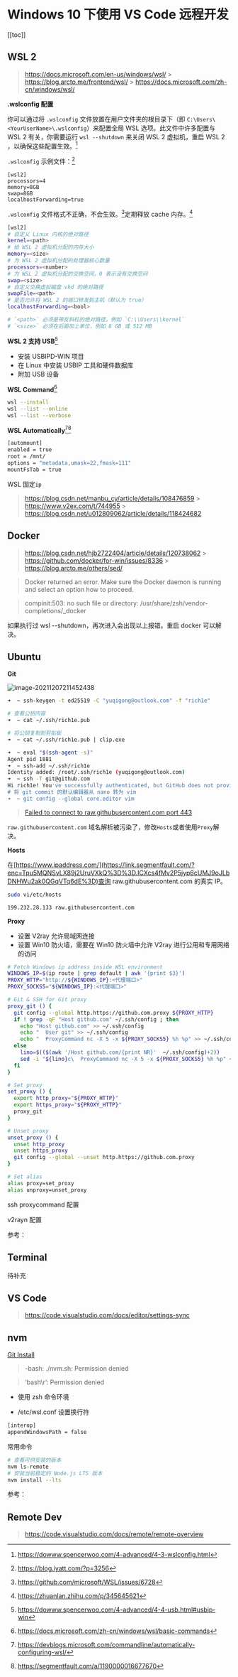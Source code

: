 # Windows 10 下使用 VS Code 远程开发

[[toc]]

## WSL 2

> https://docs.microsoft.com/en-us/windows/wsl/ > https://blog.arcto.me/frontend/wsl/ > https://docs.microsoft.com/zh-cn/windows/wsl/

**.wslconfig 配置**

你可以通过将 `.wslconfig` 文件放置在用户文件夹的根目录下（即 `C:\Users\<YourUserName>\.wslconfig`）来配置全局 WSL 选项。此文件中许多配置与 WSL 2 有关，你需要运行 `wsl --shutdown` 来关闭 WSL 2 虚拟机，重启 WSL 2 ，以确保这些配置生效。[^1]

`.wslconfig` 示例文件：[^2]

```shell
[wsl2]
processors=4
memory=8GB
swap=8GB
localhostForwarding=true
```

`.wslconfig` 文件格式不正确，不会生效。[^3]定期释放 cache 内存。[^4]

```bash
[wsl2]
# 自定义 Linux 内核的绝对路径
kernel=<path>
# 给 WSL 2 虚拟机分配的内存大小
memory=<size>
# 为 WSL 2 虚拟机分配的处理器核心数量
processors=<number>
# 为 WSL 2 虚拟机分配的交换空间，0 表示没有交换空间
swap=<size>
# 自定义交换虚拟磁盘 vhd 的绝对路径
swapFile=<path>
# 是否允许将 WSL 2 的端口转发到主机（默认为 true）
localhostForwarding=<bool>

# `<path>` 必须是带反斜杠的绝对路径，例如 `C:\\Users\\kernel`
# `<size>` 必须在后面加上单位，例如 8 GB 或 512 MB
```

**WSL 2 支持 USB**[^5]

- 安装 USBIPD-WIN 项目
- 在 Linux 中安装 USBIP 工具和硬件数据库
- 附加 USB 设备

**WSL Command**[^6]

```bash
wsl --install
wsl --list --online
wsl --list --verbose
```

**WSL Automatically**[^7][^8]

```bash
[automount]
enabled = true
root = /mnt/
options = "metadata,umask=22,fmask=111"
mountFsTab = true
```

WSL 固定`ip`

> https://blog.csdn.net/manbu_cy/article/details/108476859 > https://www.v2ex.com/t/744955 > https://blog.csdn.net/u012809062/article/details/118424682

## Docker

> https://blog.csdn.net/hjb2722404/article/details/120738062 > https://github.com/docker/for-win/issues/8336 > https://blog.arcto.me/others/sed/

> Docker returned an error. Make sure the Docker daemon is running and select an option how to proceed.

> compinit:503: no such file or directory: /usr/share/zsh/vendor-completions/\_docker

如果执行过 wsl --shutdown，再次进入会出现以上报错。重启 docker 可以解决。

## Ubuntu

**Git**

![image-20211207211452438](@images\workspace\image-20220426230425183.png)

```bash
➜  ~ ssh-keygen -t ed25519 -C "yuqigong@outlook.com" -f "rich1e"

# 查看公钥内容
➜  ~ cat ~/.ssh/rich1e.pub

# 将公钥复制到剪贴板
➜  ~ cat ~/.ssh/rich1e.pub | clip.exe

➜  ~ eval "$(ssh-agent -s)"
Agent pid 1881
➜  ~ ssh-add ~/.ssh/rich1e
Identity added: /root/.ssh/rich1e (yuqigong@outlook.com)
➜  ~ ssh -T git@github.com
Hi rich1e! You've successfully authenticated, but GitHub does not provide shell access.
# 将 git commit 的默认编辑器从 nano 转为 vim
➜  ~ git config --global core.editor vim
```

> [Failed to connect to raw.githubusercontent.com port 443](https://links.jianshu.com/go?to=https%3A%2F%2Fsegmentfault.com%2Fa%2F1190000021637275)

`raw.githubusercontent.com` 域名解析被污染了，修改`Hosts`或者使用`Proxy`解决。

**Hosts**

在[https://www.ipaddress.com/](https://link.segmentfault.com/?enc=Tpu5MQNSvLX89j2UruVXkQ%3D%3D.ICXcs4fMv2P5jyp6cUMJ9oJLbDNHWu2ak0QGqVTq6dE%3D)查询 raw.githubusercontent.com 的真实 IP。

```bash
sudo vi/etc/hosts

199.232.28.133 raw.githubusercontent.com
```

**Proxy**

- 设置 V2ray 允许局域网连接
- 设置 Win10 防火墙，需要在 Win10 防火墙中允许 V2ray 进行公用和专用网络的访问

```bash
# Fetch Windows ip address inside WSL environment
WINDOWS_IP=$(ip route | grep default | awk '{print $3}')
PROXY_HTTP="http://${WINDOWS_IP}:<代理端口>"
PROXY_SOCKS5="${WINDOWS_IP}:<代理端口>"

# Git & SSH for Git proxy
proxy_git () {
  git config --global http.https://github.com.proxy ${PROXY_HTTP}
  if ! grep -qF "Host github.com" ~/.ssh/config ; then
    echo "Host github.com" >> ~/.ssh/config
    echo "  User git" >> ~/.ssh/config
    echo "  ProxyCommand nc -X 5 -x ${PROXY_SOCKS5} %h %p" >> ~/.ssh/config
  else
    lino=$(($(awk '/Host github.com/{print NR}'  ~/.ssh/config)+2))
    sed -i "${lino}c\  ProxyCommand nc -X 5 -x ${PROXY_SOCKS5} %h %p" ~/.ssh/config
  fi
}

# Set proxy
set_proxy () {
  export http_proxy="${PROXY_HTTP}"
  export https_proxy="${PROXY_HTTP}"
  proxy_git
}

# Unset proxy
unset_proxy () {
  unset http_proxy
  unset https_proxy
  git config --global --unset http.https://github.com.proxy
}

# Set alias
alias proxy=set_proxy
alias unproxy=unset_proxy
```

ssh proxycommand 配置

v2rayn 配置

参考：

[1]: https://github.com/cherrol/wsl2-development
[2]: https://ivpsr.com/281.html "v2rayN路由高级功能、全局模式、PAC模式设置方法"
[3]: https://github.com/2dust/v2rayN/issues/1366 "4.x后利用分流实现之前PAC效果的方案"
[4]: https://www.silinchen.com/post/git-amend-commit-info-author-email "Git 修改已提交的 commit 信息，包括作者、邮箱"
[5]: https://gist.github.com/laispace/666dd7b27e9116faece6 "git 设置和取消代理"
[6]: https://ericclose.github.io/git-proxy-config.html "一文让你了解如何为 Git 设置代理"

## Terminal

待补充

## VS Code

> https://code.visualstudio.com/docs/editor/settings-sync

## nvm

[Git Install](https://github.com/nvm-sh/nvm#git-install)

> -bash: ./nvm.sh: Permission denied

> ‘bash\r’: Permission denied

- 使用 zsh 命令环境

- /etc/wsl.conf 设置换行符

```bash
[interop]
appendWindowsPath = false
```

常用命令

```bash
# 查看可供安装的版本
nvm ls-remote
# 安装当前稳定的 Node.js LTS 版本
nvm install --lts
```

参考：

[1]: https://docs.microsoft.com/en-us/windows/dev-environment/javascript/nodejs-on-wsl "Install Node.js on Windows Subsystem for Linux (WSL2)"
[2]: https://github.com/pyenv/pyenv/issues/1725 "/usr/bin/env: ‘bash\\r’"

## Remote Dev

> https://code.visualstudio.com/docs/remote/remote-overview

[^1]: https://dowww.spencerwoo.com/4-advanced/4-3-wslconfig.html
[^2]: https://blog.iyatt.com/?p=3256
[^3]: https://github.com/microsoft/WSL/issues/6728
[^4]: https://zhuanlan.zhihu.com/p/345645621
[^5]: https://dowww.spencerwoo.com/4-advanced/4-4-usb.html#usbip-win
[^6]: https://docs.microsoft.com/zh-cn/windows/wsl/basic-commands
[^7]: https://devblogs.microsoft.com/commandline/automatically-configuring-wsl/
[^8]: https://segmentfault.com/a/1190000016677670
